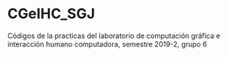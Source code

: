 # CGeIHC_SGJ
Códigos de la practicas del laboratorio de computación gráfica e interacción humano computadora, semestre 2019-2, grupo 6
